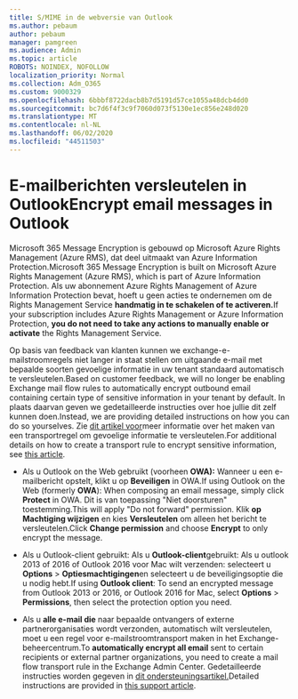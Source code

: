 ```yaml
---
title: S/MIME in de webversie van Outlook
ms.author: pebaum
author: pebaum
manager: pamgreen
ms.audience: Admin
ms.topic: article
ROBOTS: NOINDEX, NOFOLLOW
localization_priority: Normal
ms.collection: Adm_O365
ms.custom: 9000329
ms.openlocfilehash: 6bbbf8722dacb8b7d5191d57ce1055a48dcb4dd0
ms.sourcegitcommit: bc7d6f4f3c9f7060d073f5130e1ec856e248d020
ms.translationtype: MT
ms.contentlocale: nl-NL
ms.lasthandoff: 06/02/2020
ms.locfileid: "44511503"
---
```

# <a name="encrypt-email-messages-in-outlook"></a><span data-ttu-id="2de0b-102">E-mailberichten versleutelen in Outlook</span><span class="sxs-lookup"><span data-stu-id="2de0b-102">Encrypt email messages in Outlook</span></span>

<span data-ttu-id="2de0b-103">Microsoft 365 Message Encryption is gebouwd op Microsoft Azure Rights Management (Azure RMS), dat deel uitmaakt van Azure Information Protection.</span><span class="sxs-lookup"><span data-stu-id="2de0b-103">Microsoft 365 Message Encryption is built on Microsoft Azure Rights Management (Azure RMS), which is part of Azure Information Protection.</span></span> <span data-ttu-id="2de0b-104">Als uw abonnement Azure Rights Management of Azure Information Protection bevat, hoeft u geen acties te ondernemen om de Rights Management Service **handmatig in te schakelen of te activeren.**</span><span class="sxs-lookup"><span data-stu-id="2de0b-104">If your subscription includes Azure Rights Management or Azure Information Protection, **you do not need to take any actions to manually enable or activate** the Rights Management Service.</span></span>

<span data-ttu-id="2de0b-105">Op basis van feedback van klanten kunnen we exchange-e-mailstroomregels niet langer in staat stellen om uitgaande e-mail met bepaalde soorten gevoelige informatie in uw tenant standaard automatisch te versleutelen.</span><span class="sxs-lookup"><span data-stu-id="2de0b-105">Based on customer feedback, we will no longer be enabling Exchange mail flow rules to automatically encrypt outbound email containing certain type of sensitive information in your tenant by default.</span></span> <span data-ttu-id="2de0b-106">In plaats daarvan geven we gedetailleerde instructies over hoe jullie dit zelf kunnen doen.</span><span class="sxs-lookup"><span data-stu-id="2de0b-106">Instead, we are providing detailed instructions on how you can do so yourselves.</span></span> <span data-ttu-id="2de0b-107">Zie [dit artikel voor](https://aka.ms/OmeEtr)meer informatie over het maken van een transportregel om gevoelige informatie te versleutelen.</span><span class="sxs-lookup"><span data-stu-id="2de0b-107">For additional details on how to create a transport rule to encrypt sensitive information, see [this article](https://aka.ms/OmeEtr).</span></span>

- <span data-ttu-id="2de0b-108">Als u Outlook on the Web gebruikt (voorheen **OWA):** Wanneer u een e-mailbericht opstelt, klikt u op **Beveiligen** in OWA.</span><span class="sxs-lookup"><span data-stu-id="2de0b-108">If using Outlook on the Web (formerly **OWA**): When composing an email message, simply click **Protect** in OWA.</span></span> <span data-ttu-id="2de0b-109">Dit is van toepassing "Niet doorsturen" toestemming.</span><span class="sxs-lookup"><span data-stu-id="2de0b-109">This will apply "Do not forward" permission.</span></span> <span data-ttu-id="2de0b-110">Klik **op Machtiging wijzigen** en kies **Versleutelen** om alleen het bericht te versleutelen.</span><span class="sxs-lookup"><span data-stu-id="2de0b-110">Click **Change permission** and choose **Encrypt** to only encrypt the message.</span></span>

- <span data-ttu-id="2de0b-111">Als u Outlook-client gebruikt: Als u **Outlook-client**gebruikt: Als u outlook 2013 of 2016 of Outlook 2016 voor Mac wilt verzenden: selecteert u **Options**  >  **Optiesmachtigingen**en selecteert u de beveiligingsoptie die u nodig hebt.</span><span class="sxs-lookup"><span data-stu-id="2de0b-111">If using **Outlook client**: To send an encrypted message from Outlook 2013 or 2016, or Outlook 2016 for Mac, select **Options** > **Permissions**, then select the protection option you need.</span></span>

- <span data-ttu-id="2de0b-112">Als u **alle e-mail die** naar bepaalde ontvangers of externe partnerorganisaties wordt verzonden, automatisch wilt versleutelen, moet u een regel voor e-mailstroomtransport maken in het Exchange-beheercentrum.</span><span class="sxs-lookup"><span data-stu-id="2de0b-112">To **automatically encrypt all email** sent to certain recipients or external partner organizations, you need to create a mail flow transport rule in the Exchange Admin Center.</span></span> <span data-ttu-id="2de0b-113">Gedetailleerde instructies worden gegeven in [dit ondersteuningsartikel.](https://docs.microsoft.com/microsoft-365/compliance/define-mail-flow-rules-to-encrypt-email#create-mail-flow-rules-to-encrypt-email-messages-with-the-new-ome-capabilities)</span><span class="sxs-lookup"><span data-stu-id="2de0b-113">Detailed instructions are provided in [this support article](https://docs.microsoft.com/microsoft-365/compliance/define-mail-flow-rules-to-encrypt-email#create-mail-flow-rules-to-encrypt-email-messages-with-the-new-ome-capabilities).</span></span>

